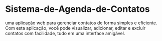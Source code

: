 # Sistema-de-Agenda-de-Contatos
uma aplicação web para gerenciar contatos de forma simples e eficiente. Com esta aplicação, você pode visualizar, adicionar, editar e excluir contatos com facilidade, tudo em uma interface amigável.
